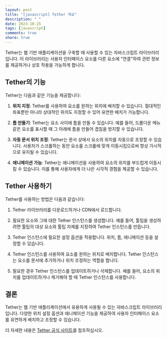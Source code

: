 ```yaml
---
layout: post
title: "[javascript] Tether 개요"
description: " "
date: 2023-10-25
tags: [javascript]
comments: true
share: true
---
```

Tether는 웹 기반 애플리케이션을 구축할 때 사용할 수 있는 자바스크립트 라이브러리입니다. 이 라이브러리는 사용자 인터페이스 요소를 다른 요소에 "연결"하여 관련 정보를 제공하거나 상호 작용을 가능하게 합니다.

## Tether의 기능
Tether는 다음과 같은 기능을 제공합니다:

1. **위치 지정**: Tether를 사용하여 요소를 원하는 위치에 배치할 수 있습니다. 절대적인 좌표뿐만 아니라 상대적인 위치도 지정할 수 있어 유연한 배치가 가능합니다.

2. **틈 만들기**: Tether는 요소 사이에 틈을 만들 수 있습니다. 예를 들어, 드롭다운 메뉴 같은 요소를 표시할 때 그 아래에 틈을 만들어 겹침을 방지할 수 있습니다.

3. **자동 문서 위치 조정**: Tether는 문서 상에서 요소의 위치를 자동으로 조정할 수 있습니다. 사용자가 스크롤하는 동안 요소를 스크롤에 맞게 이동시킴으로써 항상 가시적으로 유지될 수 있습니다.

4. **애니메이션 가능**: Tether는 애니메이션을 사용하여 요소의 위치를 부드럽게 이동시킬 수 있습니다. 이를 통해 사용자에게 더 나은 시각적 경험을 제공할 수 있습니다.

## Tether 사용하기
Tether를 사용하는 방법은 다음과 같습니다:

1. Tether 라이브러리를 다운로드하거나 CDN에서 로드합니다.

2. 필요한 요소와 그에 대한 Tether 인스턴스를 생성합니다. 예를 들어, 툴팁을 생성하려면 툴팁의 대상 요소와 툴팁 자체를 지정하여 Tether 인스턴스를 만듭니다.

3. Tether 인스턴스에 필요한 설정 옵션을 적용합니다. 위치, 틈, 애니메이션 등을 설정할 수 있습니다.

4. Tether 인스턴스를 사용하여 요소를 원하는 위치로 배치합니다. Tether 인스턴스는 요소를 문서에 추가하거나 위치 조정하는 역할을 합니다.

5. 필요한 경우 Tether 인스턴스를 업데이트하거나 삭제합니다. 예를 들어, 요소의 위치를 업데이트하거나 제거해야 할 때 Tether 인스턴스를 사용합니다.

## 결론
Tether는 웹 기반 애플리케이션에서 유용하게 사용될 수 있는 자바스크립트 라이브러리입니다. 다양한 위치 설정 옵션과 애니메이션 기능을 제공하여 사용자 인터페이스 요소를 유연하게 배치하고 조정할 수 있습니다.

더 자세한 내용은 [Tether 공식 사이트](https://tether.io/)를 참조하십시오.